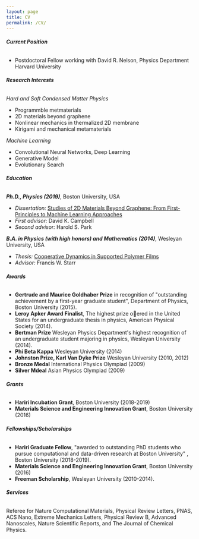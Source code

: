 ```yaml
---
layout: page
title: CV
permalink: /CV/
---
```


###### __Current Position__
* Postdoctoral Fellow working with David R. Nelson, Physics Department Harvard University

###### __Research Interests__

*Hard and Soft Condensed Matter Physics*
* Programmble metmaterials 
* 2D materials beyond graphene 
* Nonlinear mechanics in thermalized 2D membrane 
* Kirigami and mechanical metamaterials 

*Machine Learning*
* Convolutional Neural Networks, Deep Learning
* Generative Model 
* Evolutionary Search 

###### __Education__

__*Ph.D., Physics (2019)*__, Boston University, USA
* *Dissertation:* [Studies of 2D Materials Beyond Graphene: From First-Principles to Machine Learning Approaches]({{site.baseurl}}../files/thesis_2DBeyondGraphene_PaulHanakata.pdf)
* *First advisor:* David K. Campbell
* *Second advisor:* Harold S. Park 

__*B.A. in Physics (with high honors) and Mathematics  (2014)*__, Wesleyan University, USA
* *Thesis:* [Cooperative Dynamics in Supported Polymer Films]({{site.baseurl}}../files/thesis_PolymerFilms_PaulHanakata.pdf)
* *Advisor:* Francis W. Starr

###### __Awards__
* __Gertrude and Maurice Goldhaber Prize__ in recognition of "outstanding achievement by a first-year graduate student", Department of Physics, Boston University (2015).
* __Leroy Apker Award Finalist__, The highest prize oered in the United States for an undergraduate thesis in physics, American Physical Society (2014). 
* __Bertman Prize__ Wesleyan Physics Department's highest recognition of an undergraduate student majoring in physics, Wesleyan University (2014). 
* __Phi Beta Kappa__ Wesleyan University (2014)
* __Johnston Prize, Karl Van Dyke Prize__ Wesleyan University (2010, 2012)
* __Bronze Medal__ International Physics Olympiad (2009)
* __Silver Mdeal__ Asian Physics Olympiad (2009)

###### __Grants__
* __Hariri Incubation Grant__, Boston University (2018-2019)
* __Materials Science and Engineering Innovation Grant__, Boston University (2016) 

###### __Fellowships/Scholarships__
* __Hariri Graduate Fellow__, "awarded to outstanding PhD students who pursue computational and data-driven research at Boston
University" , Boston University (2018-2019).
* __Materials Science and Engineering Innovation Grant__, Boston University (2016) 
* __Freeman Scholarship__, Wesleyan University (2010-2014).

###### __Services__
Referee for Nature Computational Materials, Physical Review Letters, PNAS, ACS Nano, Extreme Mechanics Letters, Physical Review B, Advanced Nanoscales, Nature Scientific Reports, and The Journal of Chemical Physics. 

